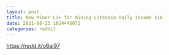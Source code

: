 ```yaml
--- 
layout: post 
title: New Miner L3+ for mining Litecoin Daily income $10 
date: 2021-06-23 1624446072 
categories: reddit 
--- 
```

https://redd.it/o6ai97
